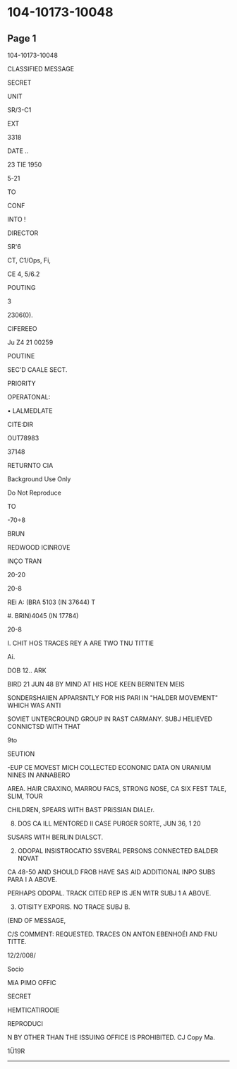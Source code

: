 # 104-10173-10048

## Page 1

104-10173-10048

CLASSIFIED MESSAGE

SECRET

UNIT

SR/3-C1

EXT

3318

DATE ..

23 TIE 1950

5-21

TO

CONF

INTO !

DIRECTOR

SR'6

CT, C1/Ops, Fi,

CE 4, 5/6.2

POUTING

3

2306(0).

CIFEREEO

Ju Z4 21 00259

POUTINE

SEC'D CAALE SECT.

PRIORITY

OPERATONAL:

• LALMEDLATE

CITE:DIR

OUT78983

37148

RETURNTO CIA

Background Use Only

Do Not Reproduce

TO

-70÷8

BRUN

REDWOOD ICINROVE

INÇO TRAN

20-20

20-8

REi A: (BRA 5103 (IN 37644) T

#. BRIN)4045 (IN 17784)

20-8

I. CHIT HOS TRACES REY A ARE TWO TNU TITTIE

Ai.

DOB 12.. ARK

BIRD 21 JUN 48 BY MIND AT HIS HOE KEEN BERNITEN MEIS

SONDERSHAIIEN APPARSNTLY FOR HIS PARI IN "HALDER MOVEMENT" WHICH WAS ANTI

SOVIET UNTERCROUND GROUP IN RAST CARMANY. SUBJ HELIEVED CONNICTSD WITH THAT

9to

SEUTION

-EUP CE MOVEST MICH COLLECTED ECONONIC DATA ON URANIUM NINES IN ANNABERO

AREA. HAIR CRAXINO, MARROU FACS, STRONG NOSE, CA SIX FEST TALE, SLIM, TOUR

CHILDREN, SPEARS WITH BAST PRiSSIAN DIALEr.

8. DOS CA ILL MENTORED II CASE PURGER SORTE, JUN 36, 1 20

SUSARS WITH BERLIN DIALSCT.

2. ODOPAL INSISTROCATIO SSVERAL PERSONS CONNECTED BALDER NOVAT

CA 48-50 AND SHOULD FROB HAVE SAS AID ADDITIONAL INPO SUBS PARA I A ABOVE.

PERHAPS ODOPAL. TRACK CITED REP IS JEN WITR SUBJ 1 A ABOVE.

3. OTISITY EXPORIS. NO TRACE SUBJ B.

(END OF MESSAGE,

C/S COMMENT: REQUESTED. TRACES ON ANTON EBENHOÉI AND FNU TITTE.

12/2/008/

Socio

MiA PIMO OFFIC

SECRET

HEMTICATIROOIE

REPRODUCI

N BY OTHER THAN THE ISSUING OFFICE IS PROHIBITED. CJ Copy Ma.

1Ü19R

---

